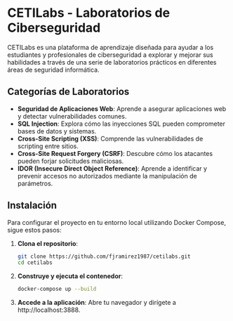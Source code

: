 # CETILabs - Laboratorios de Ciberseguridad

CETILabs es una plataforma de aprendizaje diseñada para ayudar a los estudiantes y profesionales de ciberseguridad a explorar y mejorar sus habilidades a través de una serie de laboratorios prácticos en diferentes áreas de seguridad informática.

## Categorías de Laboratorios

- **Seguridad de Aplicaciones Web**: Aprende a asegurar aplicaciones web y detectar vulnerabilidades comunes.
- **SQL Injection**: Explora cómo las inyecciones SQL pueden comprometer bases de datos y sistemas.
- **Cross-Site Scripting (XSS)**: Comprende las vulnerabilidades de scripting entre sitios.
- **Cross-Site Request Forgery (CSRF)**: Descubre cómo los atacantes pueden forjar solicitudes maliciosas.
- **IDOR (Insecure Direct Object Reference)**: Aprende a identificar y prevenir accesos no autorizados mediante la manipulación de parámetros.

## Instalación

Para configurar el proyecto en tu entorno local utilizando Docker Compose, sigue estos pasos:

1. **Clona el repositorio**:
   ```bash
   git clone https://github.com/fjramirez1987/cetilabs.git
   cd cetilabs

2. **Construye y ejecuta el contenedor**:
   ```bash
   docker-compose up --build

3. **Accede a la aplicación**:
Abre tu navegador y dirígete a http://localhost:3888.